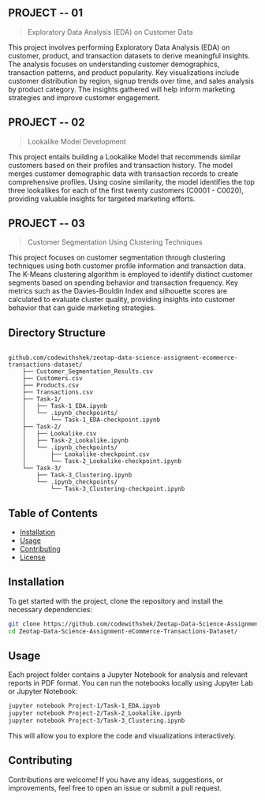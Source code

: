  ## PROJECT -- 01

> Exploratory Data Analysis (EDA) on Customer Data

This project involves performing Exploratory Data Analysis (EDA) on customer, product, and transaction datasets to derive meaningful insights. The analysis focuses on understanding customer demographics, transaction patterns, and product popularity. Key visualizations include customer distribution by region, signup trends over time, and sales analysis by product category. The insights gathered will help inform marketing strategies and improve customer engagement.


## PROJECT -- 02

> Lookalike Model Development

This project entails building a Lookalike Model that recommends similar customers based on their profiles and transaction history. The model merges customer demographic data with transaction records to create comprehensive profiles. Using cosine similarity, the model identifies the top three lookalikes for each of the first twenty customers (C0001 - C0020), providing valuable insights for targeted marketing efforts.


## PROJECT -- 03

> Customer Segmentation Using Clustering Techniques

This project focuses on customer segmentation through clustering techniques using both customer profile information and transaction data. The K-Means clustering algorithm is employed to identify distinct customer segments based on spending behavior and transaction frequency. Key metrics such as the Davies-Bouldin Index and silhouette scores are calculated to evaluate cluster quality, providing insights into customer behavior that can guide marketing strategies.


## Directory Structure

```

github.com/codewithshek/zeotap-data-science-assignment-ecommerce-transactions-dataset/
    ├── Customer_Segmentation_Results.csv
    ├── Customers.csv
    ├── Products.csv
    ├── Transactions.csv
    ├── Task-1/
    │   ├── Task-1_EDA.ipynb
    │   └── .ipynb_checkpoints/
    │       └── Task-1_EDA-checkpoint.ipynb
    ├── Task-2/
    │   ├── Lookalike.csv
    │   ├── Task-2_Lookalike.ipynb
    │   └── .ipynb_checkpoints/
    │       ├── Lookalike-checkpoint.csv
    │       └── Task-2_Lookalike-checkpoint.ipynb
    └── Task-3/
        ├── Task-3_Clustering.ipynb
        └── .ipynb_checkpoints/
            └── Task-3_Clustering-checkpoint.ipynb
```

## Table of Contents

- [Installation](#installation)
- [Usage](#usage)
- [Contributing](#contributing)
- [License](#license)

## Installation

To get started with the project, clone the repository and install the necessary dependencies:

```bash
git clone https://github.com/codewithshek/Zeotap-Data-Science-Assignment-eCommerce-Transactions-Dataset.git
cd Zeotap-Data-Science-Assignment-eCommerce-Transactions-Dataset/
```

## Usage

Each project folder contains a Jupyter Notebook for analysis and relevant reports in PDF format. You can run the notebooks locally using Jupyter Lab or Jupyter Notebook:

```bash
jupyter notebook Project-1/Task-1_EDA.ipynb
jupyter notebook Project-2/Task-2_Lookalike.ipynb
jupyter notebook Project-3/Task-3_Clustering.ipynb
```

This will allow you to explore the code and visualizations interactively.

## Contributing

Contributions are welcome! If you have any ideas, suggestions, or improvements, feel free to open an issue or submit a pull request.

